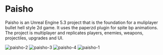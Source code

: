 # Paisho

Paisho is an Unreal Engine 5.3 project that is the foundation for a muliplayer bullet hell style 2d game. It uses the paperzd plugin for spite bp animations. The project is multiplayer and replicates players, enemies, weapons, projectiles, upgrades and UI.

![paisho-2](https://github.com/haasg/Paisho/assets/38165992/98caaf8c-55e8-4699-9a2b-3cc361e088ec)
![paisho-3](https://github.com/haasg/Paisho/assets/38165992/b1e8ce6d-462f-469a-b508-2bf4c4d4d43c)
![paisho-4](https://github.com/haasg/Paisho/assets/38165992/cfe0f165-1cae-478d-a090-23b7e2acb24f)
![paisho-1](https://github.com/haasg/Paisho/assets/38165992/73ac18bd-6890-4b06-883a-62e30b7a7104)
